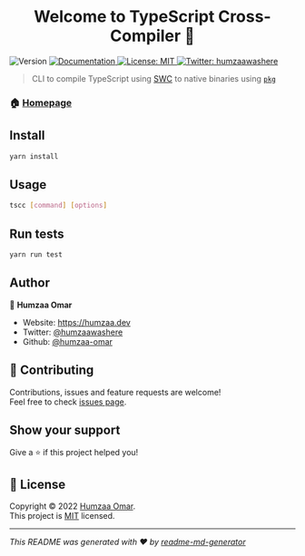 <h1 align="center">Welcome to TypeScript Cross-Compiler 👋</h1>
<p>
  <img alt="Version" src="https://img.shields.io/badge/version-0.0.1-blue.svg?cacheSeconds=2592000" />
  <a href="https://github.com/humzaa-omar/tscc" target="_blank">
    <img alt="Documentation" src="https://img.shields.io/badge/documentation-yes-brightgreen.svg" />
  </a>
  <a href="https://github.com/humzaa-omar/tscc" target="_blank">
    <img alt="License: MIT" src="https://img.shields.io/badge/License-MIT-yellow.svg" />
  </a>
  <a href="https://twitter.com/humzaawashere" target="_blank">
    <img alt="Twitter: humzaawashere" src="https://img.shields.io/twitter/follow/humzaawashere.svg?style=social" />
  </a>
</p>

> CLI to compile TypeScript using [SWC](https://swc.rs) to native binaries using [`pkg`](https://www.npmjs.com/package/pkg)

### 🏠 [Homepage](https://github.com/humzaa-omar/tscc)

## Install

```sh
yarn install
```

## Usage

```sh
tscc [command] [options]
```

## Run tests

```sh
yarn run test
```

## Author

👤 **Humzaa Omar**

* Website: https://humzaa.dev
* Twitter: [@humzaawashere](https://twitter.com/humzaawashere)
* Github: [@humzaa-omar](https://github.com/humzaa-omar)

## 🤝 Contributing

Contributions, issues and feature requests are welcome!<br />Feel free to check [issues page](https://github.com/humzaa-omar/tscc). 

## Show your support

Give a ⭐️ if this project helped you!

## 📝 License

Copyright © 2022 [Humzaa Omar](https://github.com/humzaa-omar).<br />
This project is [MIT](https://github.com/humzaa-omar/tscc) licensed.

***
_This README was generated with ❤️ by [readme-md-generator](https://github.com/kefranabg/readme-md-generator)_
